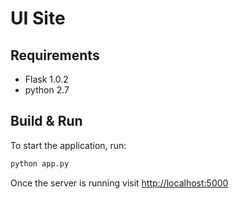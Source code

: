 # UI Site

## Requirements
- Flask 1.0.2
- python 2.7

## Build & Run
To start the application, run: 

```bash
python app.py
```

Once the server is running visit [http://localhost:5000](http://localhost:5000)